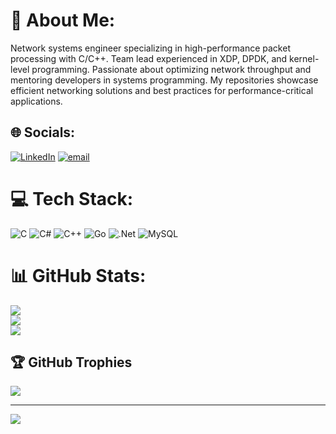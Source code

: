 # 💫 About Me:
Network systems engineer specializing in high-performance packet processing with C/C++. Team lead experienced in XDP, DPDK, and kernel-level programming. Passionate about optimizing network throughput and mentoring developers in systems programming. My repositories showcase efficient networking solutions and best practices for performance-critical applications.


## 🌐 Socials:
[![LinkedIn](https://img.shields.io/badge/LinkedIn-%230077B5.svg?logo=linkedin&logoColor=white)](https://linkedin.com/in/mrasadnoman) [![email](https://img.shields.io/badge/Email-D14836?logo=gmail&logoColor=white)](mailto:mrasadnoman@gmail.com) 

# 💻 Tech Stack:
![C](https://img.shields.io/badge/c-%2300599C.svg?style=for-the-badge&logo=c&logoColor=white) ![C#](https://img.shields.io/badge/c%23-%23239120.svg?style=for-the-badge&logo=csharp&logoColor=white) ![C++](https://img.shields.io/badge/c++-%2300599C.svg?style=for-the-badge&logo=c%2B%2B&logoColor=white) ![Go](https://img.shields.io/badge/go-%2300ADD8.svg?style=for-the-badge&logo=go&logoColor=white) ![.Net](https://img.shields.io/badge/.NET-5C2D91?style=for-the-badge&logo=.net&logoColor=white) ![MySQL](https://img.shields.io/badge/mysql-4479A1.svg?style=for-the-badge&logo=mysql&logoColor=white)
# 📊 GitHub Stats:
![](https://github-readme-stats.vercel.app/api?username=asadnoman&theme=dark&hide_border=false&include_all_commits=true&count_private=true)<br/>
![](https://nirzak-streak-stats.vercel.app/?user=asadnoman&theme=dark&hide_border=false)<br/>
![](https://github-readme-stats.vercel.app/api/top-langs/?username=asadnoman&theme=dark&hide_border=false&include_all_commits=true&count_private=true&layout=compact)

## 🏆 GitHub Trophies
![](https://github-profile-trophy.vercel.app/?username=asadnoman&theme=radical&no-frame=false&no-bg=true&margin-w=4)

---
[![](https://visitcount.itsvg.in/api?id=asadnoman&icon=0&color=0)](https://visitcount.itsvg.in)

<!-- Proudly created with GPRM ( https://gprm.itsvg.in ) -->
